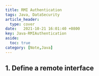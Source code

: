 ```yaml
---
title: RMI Authentication
tags: Java, DataSecurity
article_header:
  type: cover
date:   2021-10-21 16:01:40 +0800
key: Java-RMIAuthentication
aside:
  toc: true
category: [Note,Java]
---
```




## 1. Define a remote interface



